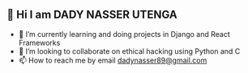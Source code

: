  👋 Hi I am DADY NASSER UTENGA
- 
- 🌱 I’m currently learning and doing projects in Django and React Frameworks 
- 💞️ I’m looking to collaborate on ethical hacking using Python and C
- 📫 How to reach me by email dadynasser89@gmail.com

<!---
dadyutenga/dadyutenga is a ✨ special ✨ repository because its `README.md` (this file) appears on your GitHub profile.
You can click the Preview link to take a look at your changes.
--->

